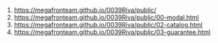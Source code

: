 1. <https://megafronteam.github.io/0039Riva/public/>
2. <https://megafronteam.github.io/0039Riva/public/00-modal.html>
2. <https://megafronteam.github.io/0039Riva/public/02-catalog.html>
2. <https://megafronteam.github.io/0039Riva/public/03-guarantee.html>
